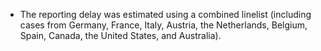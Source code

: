 

* The reporting delay was estimated using a combined linelist (including cases from Germany, France, Italy, Austria, the Netherlands, Belgium, Spain, Canada, the United States, and Australia).
